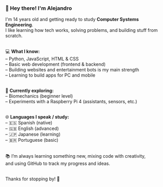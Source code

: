 ### 👋 Hey there! I'm Alejandro

I'm 14 years old and getting ready to study **Computer Systems Engineering**. <br>
I like learning how tech works, solving problems, and building stuff from scratch. <br><br>

💻 **What I know:** <br>
– Python, JavaScript, HTML & CSS <br>
– Basic web development (frontend & backend) <br>
– Building websites and entertainment bots is my main strength <br>
– Learning to build apps for PC and mobile <br><br>

🧪 **Currently exploring:** <br>
– Biomechanics (beginner level) <br>
– Experiments with a Raspberry Pi 4 (assistants, sensors, etc.) <br><br>

🌐 **Languages I speak / study:** <br>
– 🇪🇸 Spanish (native) <br>
– 🇬🇧 English (advanced) <br>
– 🇯🇵 Japanese (learning) <br>
– 🇧🇷 Portuguese (basic) <br><br>

📚 I’m always learning something new, mixing code with creativity, <br>
and using GitHub to track my progress and ideas. <br><br>

Thanks for stopping by! 🚀
